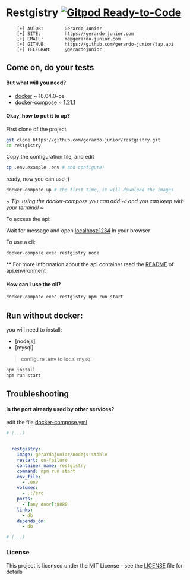 # Restgistry [![Gitpod Ready-to-Code](https://gitpod.io/button/open-in-gitpod.svg)](https://gitpod.io/#/https://github.com/gerardo-junior/restgistry)

```
    [+] AUTOR:        Gerardo Junior
    [+] SITE:         https://gerardo-junior.com
    [+] EMAIL:        me@gerardo-junior.com
    [+] GITHUB:       https://github.com/gerardo-junior/tap.api
    [+] TELEGRAM:     @gerardojunior
```

## Come on, do your tests

#### But what will you need?

- [docker](https://docs.docker.com/install/) ~ 18.04.0-ce
- [docker-compose](https://docs.docker.com/compose/) ~ 1.21.1

#### Okay, how to put it to up?

First clone of the project
```bash
git clone https://github.com/gerardo-junior/restgistry.git
cd restgistry
```


Copy the configuration file, and edit
```bash
cp .env.example .env # and configure!
```


ready, now you can use ;)

```bash
docker-compose up # the first time, it will download the images
```

*~ Tip: using the docker-compose you can add `-d` and you can keep with your terminal ~*

To access the api:

Wait for message and open [localhost:1234](http://localhost:1234) in your browser

To use a cli:
```bash
docker-compose exec restgistry node
```

** For more information about the api container read the [README](http://github.com/gerardo-junior/TAP.api.environment) of api.environment

#### How can i use the cli?

```bash
docker-compose exec restgistry npm run start
```

## Run without docker:

you will need to install:

- [nodejs]
- [mysql]

> configure .env to local mysql

```bash
npm install
npm run start
```

## Troubleshooting

#### Is the port already used by other services?

edit the file [docker-compose.yml](docker-compose.yml)
```yml
# (...)


  restgistry:
    image: gerardojunior/nodejs:stable
    restart: on-failure
    container_name: restgistry
    command: npm run start
    env_file:
      - .env
    volumes:
      - .:/src
    ports:
      - [any door]:8080
    links:
      - db
    depends_on:
      - db

# (...)
```

### License  
This project is licensed under the MIT License - see the [LICENSE](LICENSE) file for details
